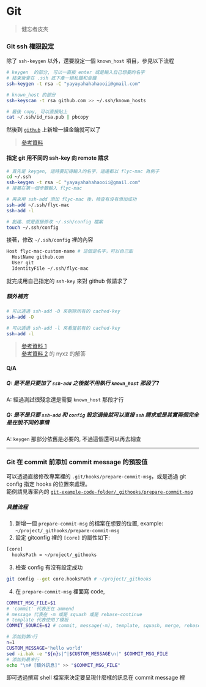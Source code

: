 # Git

> 健忘者皮夾

### Git ssh 權限設定

除了 `ssh-keygen` 以外，還要設定一個 `known_host` 項目，參見以下流程

```bash
# keygen  的部分, 可以一直按 enter 或是輸入自己想要的名字
# 結束後會在 .ssh 底下產一組私鑰和金鑰
ssh-keygen -t rsa -C "yayayahahahaooii@gmail.com"

# known_host 的部分
ssh-keyscan -t rsa github.com >> ~/.ssh/known_hosts

# 最後 copy, 可以直接貼上
cat ~/.ssh/id_rsa.pub | pbcopy
```

然後到 [`github`](https://github.com/settings/keys) 上新增一組金鑰就可以了

> [參考資料](https://stackoverflow.com/questions/13363553/git-error-host-key-verification-failed-when-connecting-to-remote-repository)

#### 指定 git 用不同的 ssh-key 向 remote 請求

```bash
# 首先是 keygen, 這時要記得輸入的名字，這邊都以 flyc-mac 為例子
cd ~/.ssh
ssh-keygen -t rsa -C "yayayahahahaooii@gmail.com"
# 接著在第一個步驟輸入 flyc-mac

# 再來用 ssh-add 添加 flyc-mac 後，檢查有沒有添加成功
ssh-add ~/.ssh/flyc-mac
ssh-add -l

# 創建、或是直接修改 ~/.ssh/config 檔案
touch ~/.ssh/config
```

接著，修改 `~/.ssh/config` 裡的內容

```bash
Host flyc-mac-custom-name # 這個是名字，可以自己取
  HostName github.com
  User git
  IdentityFile ~/.ssh/flyc-mac
```

就完成用自己指定的 `ssh-key` 來對 github 做請求了

##### 額外補充

```bash
# 可以透過 ssh-add -D 來刪除所有的 cached-key
ssh-add -D

# 可以透過 ssh-add -l 來看當前有的 cached-key
ssh-add -l
```

> [參考資料 1](https://gist.github.com/jexchan/2351996)  
> [參考資料 2](https://superuser.com/questions/232373/how-to-tell-git-which-private-key-to-use) 的 nyxz 的解答

#### Q/A

##### Q: 是不是只要加了 `ssh-add` 之後就不用執行 `known_host` 那段了?

A: 經過測試很殘念還是需要 `known_host` 那段才行

##### Q: 是不是只要 `ssh-add` 和 `config` 設定過後就可以直接 `ssh` 請求或是其實兩個完全是在說不同的事情

A: `keygen` 那部分依舊是必要的, 不過這個還可以再去細查

---

### Git 在 commit 前添加 commit message 的預設值

可以透過直接修改專案裡的 `.git/hooks/prepare-commit-msg`，或是透過 git config 指定 hooks 的位置來處理。  
範例請見專案內的 [`git-example-code-folder/_githooks/prepare-commit-msg`](./git-example-code-folder)

##### 具體流程

1. 新增一個 `prepare-commit-msg` 的檔案在想要的位置, example: `~/project/_githooks/prepare-commit-msg`
2. 設定 gitconfig 裡的 `[core]` 的屬性如下:

```bash
[core]
  hooksPath = ~/project/_githooks
```

3. 檢查 config 有沒有設定成功

```bash
git config --get core.hooksPath # ~/project/_githooks
```

4. 在 `prepare-commit-msg` 裡面寫 code,

```bash
COMMIT_MSG_FILE=$1
# 'commit' 代表正在 ammend
# message 代表在 -m 或是 squash 或是 rebase-continue
# template 代表使用了模板
COMMIT_SOURCE=$2 # commit, message(-m), template, squash, merge, rebase

# 添加到第n行
n=1
CUSTOM_MESSAGE='hello world'
sed -i.bak -e "${n}s|^|$CUSTOM_MESSAGE\n|" $COMMIT_MSG_FILE
# 添加到最末行
echo "\n# [額外訊息]" >> "$COMMIT_MSG_FILE"

```

即可透過撰寫 shell 檔案來決定要呈現什麼樣的訊息在 commit message 裡
